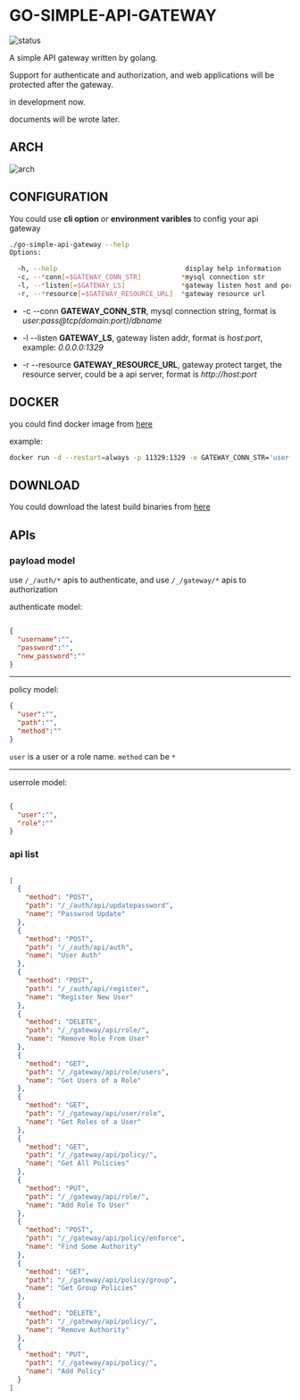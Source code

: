 # GO-SIMPLE-API-GATEWAY

![status](https://ci.fornever.org/job/go-simple-api-gateway/badge/icon)

A simple API gateway written by golang.

Support for authenticate and authorization, and web applications will be protected after the gateway.

in development now.

documents will be wrote later.

## ARCH

![arch](https://res.cloudinary.com/digf90pwi/image/upload/v1502367434/go-simple-api-gatway_1_grgl5o.png)

## CONFIGURATION

You could use **cli option** or **environment varibles** to config your api gateway

```bash
./go-simple-api-gateway --help
Options:

  -h, --help                                display help information
  -c, --*conn[=$GATEWAY_CONN_STR]          *mysql connection str
  -l, --*listen[=$GATEWAY_LS]              *gateway listen host and port
  -r, --*resource[=$GATEWAY_RESOURCE_URL]  *gateway resource url

```

* -c --conn **GATEWAY_CONN_STR**, mysql connection string, format is *user:pass@tcp(domain:port)/dbname*

* -l --listen **GATEWAY_LS**, gateway listen addr, format is *host:port*, example: *0.0.0.0:1329*

* -r --resource **GATEWAY_RESOURCE_URL**, gateway protect target, the resource server, could be a api server, format is *http://host:port*

## DOCKER

you could find docker image from [here](https://hub.docker.com/r/theosun/go-simple-api-gateway/)

example:

```bash
docker run -d --restart=always -p 11329:1329 -e GATEWAY_CONN_STR='user:pass@tcp(mysql:3306)/db_name' -e GATEWAY_LS=':1329' -e GATEWAY_RESOURCE_URL='http://api:1323' --link mariadb:mysql --link citi_api:api --name citi_gateway theosun/go-simple-api-gateway

```

## DOWNLOAD

You could download the latest build binaries from [here](https://download.fornever.org/go-simple-api-gateway/latest/)

## APIs

### payload model

use `/_/auth/*` apis to authenticate, and use `/_/gateway/*` apis to authorization

authenticate model:

```json

{
  "username":"",
  "password":"",
  "new_password":""
}

```

---

policy model:

```json
{
  "user":"",
  "path":"",
  "method":""
}

```

`user` is a user or a role name. `method` can be `*`

---

userrole model:

```json

{
  "user":"",
  "role":""
}

```

### api list

```json

[
  {
    "method": "POST",
    "path": "/_/auth/api/updatepassword",
    "name": "Passwrod Update"
  },
  {
    "method": "POST",
    "path": "/_/auth/api/auth",
    "name": "User Auth"
  },
  {
    "method": "POST",
    "path": "/_/auth/api/register",
    "name": "Register New User"
  },
  {
    "method": "DELETE",
    "path": "/_/gateway/api/role/",
    "name": "Remove Role From User"
  },
  {
    "method": "GET",
    "path": "/_/gateway/api/role/users",
    "name": "Get Users of a Role"
  },
  {
    "method": "GET",
    "path": "/_/gateway/api/user/role",
    "name": "Get Roles of a User"
  },
  {
    "method": "GET",
    "path": "/_/gateway/api/policy/",
    "name": "Get All Policies"
  },
  {
    "method": "PUT",
    "path": "/_/gateway/api/role/",
    "name": "Add Role To User"
  },
  {
    "method": "POST",
    "path": "/_/gateway/api/policy/enforce",
    "name": "Find Some Authority"
  },
  {
    "method": "GET",
    "path": "/_/gateway/api/policy/group",
    "name": "Get Group Policies"
  },
  {
    "method": "DELETE",
    "path": "/_/gateway/api/policy/",
    "name": "Remove Authority"
  },
  {
    "method": "PUT",
    "path": "/_/gateway/api/policy/",
    "name": "Add Policy"
  }
]

```
